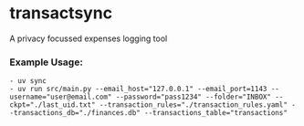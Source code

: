 # transactsync
A privacy focussed expenses logging tool

### Example Usage:

```
- uv sync
- uv run src/main.py --email_host="127.0.0.1" --email_port=1143 --username="user@email.com" --password="pass1234" --folder="INBOX" --ckpt="./last_uid.txt" --transaction_rules="./transaction_rules.yaml" --transactions_db="./finances.db" --transactions_table="transactions"
```